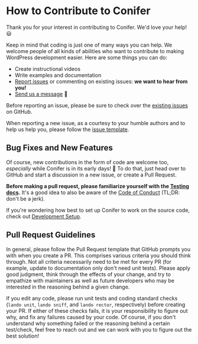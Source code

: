 # How to Contribute to Conifer

Thank you for your interest in contributing to Conifer. We'd love your help! 😃

Keep in mind that coding is just one of many ways you can help. We welcome people of all kinds of abilities who want to contribute to making WordPress development easier. Here are some things you can do:

* Create instructional videos
* Write examples and documentation
* [Report issues](https://github.com/sitecrafting/conifer/issues) or commenting on existing issues: **we want to hear from you!**
* [Send us a message](mailto:team@coniferplug.in) 👋

Before reporting an issue, please be sure to check over the [existing issues](https://github.com/sitecrafting/conifer/issues) on GitHub.

When reporting a new issue, as a courtesy to your humble authors and to help us help you, please follow the [issue template](https://github.com/sitecrafting/conifer/issues/new).

## Bug Fixes and New Features

Of course, new contributions in the form of code are welcome too, *especially* while Conifer is in its early days! 👶 To do that, just head over to GitHub and start a discussion in a new issue, or create a Pull Request.

**Before making a pull request, please familiarize yourself with the [Testing docs](/testing.md).** It's a good idea to also be aware of the [Code of Conduct](/code-of-conduct.md) (TL;DR: don't be a jerk).

If you're wondering how best to set up Conifer to work on the source code, check out [Development Setup](/dev-setup.md).

## Pull Request Guidelines

In general, please follow the Pull Request template that GitHub prompts you with when you create a PR. This comprises various criteria you should think through. Not all criteria necessarily need to be met for every PR (for example, update to documentation only don't need unit tests). Please apply good judgment, think through the effects of your change, and try to empathize with maintainers as well as future developers who may be interested in the reasoning behind a given change.

If you edit any code, please run unit tests and coding standard checks (`lando unit`, `lando sniff`, and `lando rector`, respectively) before creating your PR. If either of these checks fails, it is your responsibility to figure out why, and fix any failures caused by your code. Of course, if you don't understand why something failed or the reasoning behind a certain test/check, feel free to reach out and we can work with you to figure out the best solution!
